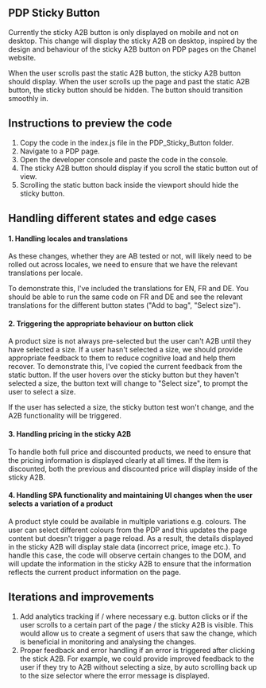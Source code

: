 ## PDP Sticky Button 

Currently the sticky A2B button is only displayed on mobile and not on desktop. This change will display the sticky A2B on desktop, inspired by the design and behaviour of the sticky A2B button on PDP pages on the Chanel website.

When the user scrolls past the static A2B button, the sticky A2B button should display. When the user scrolls up the page and past the static A2B button, the sticky button should be hidden. The button should transition smoothly in.

## Instructions to preview the code

1. Copy the code in the index.js file in the PDP_Sticky_Button folder.
2. Navigate to a PDP page.
3. Open the developer console and paste the code in the console.
4. The sticky A2B button should display if you scroll the static button out of view.
5. Scrolling the static button back inside the viewport should hide the sticky button.

## Handling different states and edge cases
#### 1. Handling locales and translations
As these changes, whether they are AB tested or not, will likely need to be rolled out across locales, we need to ensure that we have the relevant translations per locale. 

To demonstrate this, I've included the translations for EN, FR and DE. You should be able to run the same code on FR and DE and see the relevant translations for the different button states ("Add to bag", "Select size").

#### 2. Triggering the appropriate behaviour on button click
A product size is not always pre-selected but the user can't A2B until they have selected a size. If a user hasn't selected a size, we should provide appropriate feedback to them to reduce cognitive load and help them recover. To demonstrate this, I've copied the current feedback from the static button. If the user hovers over the sticky button but they haven't selected a size, the button text will change to "Select size", to prompt the user to select a size.

If the user has selected a size, the sticky button test won't change, and the A2B functionality will be triggered.

#### 3. Handling pricing in the sticky A2B
To handle both full price and discounted products, we need to ensure that the pricing information is displayed clearly at all times. If the item is discounted, both the previous and discounted price will display inside of the sticky A2B.

#### 4. Handling SPA functionality and maintaining UI changes when the user selects a variation of a product
A product style could be available in multiple variations e.g. colours. The user can select different colours from the PDP and this updates the page content but doesn't trigger a page reload. As a result, the details displayed in the sticky A2B will display stale data (incorrect price, image etc.). To handle this case, the code will observe certain changes to the DOM, and will update the information in the sticky A2B to ensure that the information reflects the current product information on the page.

## Iterations and improvements
1. Add analytics tracking if / where necessary e.g. button clicks or if the user scrolls to a certain part of the page / the sticky A2B is visible. This would allow us to create a segment of users that saw the change, which is beneficial in monitoring and analysing the changes.
2. Proper feedback and error handling if an error is triggered after clicking the stick A2B. For example, we could provide improved feedback to the user if they try to A2B without selecting a size, by auto scrolling back up to the size selector where the error message is displayed.